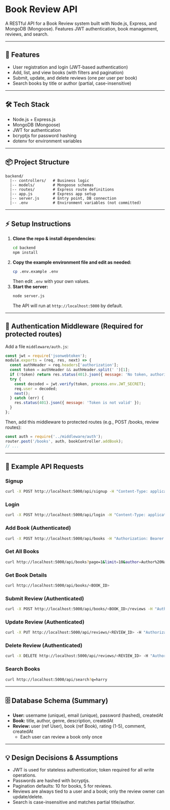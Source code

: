 # Book Review API

A RESTful API for a Book Review system built with Node.js, Express, and MongoDB (Mongoose). Features JWT authentication, book management, reviews, and search.

---

## 🚀 Features
- User registration and login (JWT-based authentication)
- Add, list, and view books (with filters and pagination)
- Submit, update, and delete reviews (one per user per book)
- Search books by title or author (partial, case-insensitive)

---

## 🛠️ Tech Stack
- Node.js + Express.js
- MongoDB (Mongoose)
- JWT for authentication
- bcryptjs for password hashing
- dotenv for environment variables

---

## 📦 Project Structure
```
backend/
  |-- controllers/   # Business logic
  |-- models/        # Mongoose schemas
  |-- routes/        # Express route definitions
  |-- app.js         # Express app setup
  |-- server.js      # Entry point, DB connection
  |-- .env           # Environment variables (not committed)
```

---

## ⚡ Setup Instructions
1. **Clone the repo & install dependencies:**
   ```sh
   cd backend
   npm install
   ```
2. **Copy the example environment file and edit as needed:**
   ```sh
   cp .env.example .env
   ```
   Then edit `.env` with your own values.
3. **Start the server:**
   ```sh
   node server.js
   ```
   The API will run at `http://localhost:5000` by default.

---

## 🔑 Authentication Middleware (Required for protected routes)
Add a file `middleware/auth.js`:
```js
const jwt = require('jsonwebtoken');
module.exports = (req, res, next) => {
  const authHeader = req.headers['authorization'];
  const token = authHeader && authHeader.split(' ')[1];
  if (!token) return res.status(401).json({ message: 'No token, authorization denied' });
  try {
    const decoded = jwt.verify(token, process.env.JWT_SECRET);
    req.user = decoded;
    next();
  } catch (err) {
    res.status(401).json({ message: 'Token is not valid' });
  }
};
```
Then, add this middleware to protected routes (e.g., POST /books, review routes):
```js
const auth = require('../middleware/auth');
router.post('/books', auth, bookController.addBook);
// ...
```

---

## 🧪 Example API Requests

### Signup
```sh
curl -X POST http://localhost:5000/api/signup -H "Content-Type: application/json" -d '{"username":"alice","email":"alice@example.com","password":"password123"}'
```

### Login
```sh
curl -X POST http://localhost:5000/api/login -H "Content-Type: application/json" -d '{"email":"alice@example.com","password":"password123"}'
```

### Add Book (Authenticated)
```sh
curl -X POST http://localhost:5000/api/books -H "Authorization: Bearer <TOKEN>" -H "Content-Type: application/json" -d '{"title":"Book Title","author":"Author Name","genre":"Fiction","description":"A great book."}'
```

### Get All Books
```sh
curl http://localhost:5000/api/books?page=1&limit=10&author=Author%20Name&genre=Fiction
```

### Get Book Details
```sh
curl http://localhost:5000/api/books/<BOOK_ID>
```

### Submit Review (Authenticated)
```sh
curl -X POST http://localhost:5000/api/books/<BOOK_ID>/reviews -H "Authorization: Bearer <TOKEN>" -H "Content-Type: application/json" -d '{"rating":5,"comment":"Excellent!"}'
```

### Update Review (Authenticated)
```sh
curl -X PUT http://localhost:5000/api/reviews/<REVIEW_ID> -H "Authorization: Bearer <TOKEN>" -H "Content-Type: application/json" -d '{"rating":4,"comment":"Updated comment"}'
```

### Delete Review (Authenticated)
```sh
curl -X DELETE http://localhost:5000/api/reviews/<REVIEW_ID> -H "Authorization: Bearer <TOKEN>"
```

### Search Books
```sh
curl http://localhost:5000/api/search?q=harry
```

---

## 🗄️ Database Schema (Summary)
- **User:** username (unique), email (unique), password (hashed), createdAt
- **Book:** title, author, genre, description, createdAt
- **Review:** user (ref User), book (ref Book), rating (1-5), comment, createdAt
  - Each user can review a book only once

---

## 💡 Design Decisions & Assumptions
- JWT is used for stateless authentication; token required for all write operations.
- Passwords are hashed with bcryptjs.
- Pagination defaults: 10 for books, 5 for reviews.
- Reviews are always tied to a user and a book; only the review owner can update/delete.
- Search is case-insensitive and matches partial title/author.
